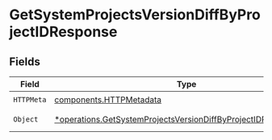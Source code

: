 # GetSystemProjectsVersionDiffByProjectIDResponse


## Fields

| Field                                                                                                                                             | Type                                                                                                                                              | Required                                                                                                                                          | Description                                                                                                                                       |
| ------------------------------------------------------------------------------------------------------------------------------------------------- | ------------------------------------------------------------------------------------------------------------------------------------------------- | ------------------------------------------------------------------------------------------------------------------------------------------------- | ------------------------------------------------------------------------------------------------------------------------------------------------- |
| `HTTPMeta`                                                                                                                                        | [components.HTTPMetadata](../../models/components/httpmetadata.md)                                                                                | :heavy_check_mark:                                                                                                                                | N/A                                                                                                                                               |
| `Object`                                                                                                                                          | [*operations.GetSystemProjectsVersionDiffByProjectIDResponseBody](../../models/operations/getsystemprojectsversiondiffbyprojectidresponsebody.md) | :heavy_minus_sign:                                                                                                                                | a list of any objects                                                                                                                             |